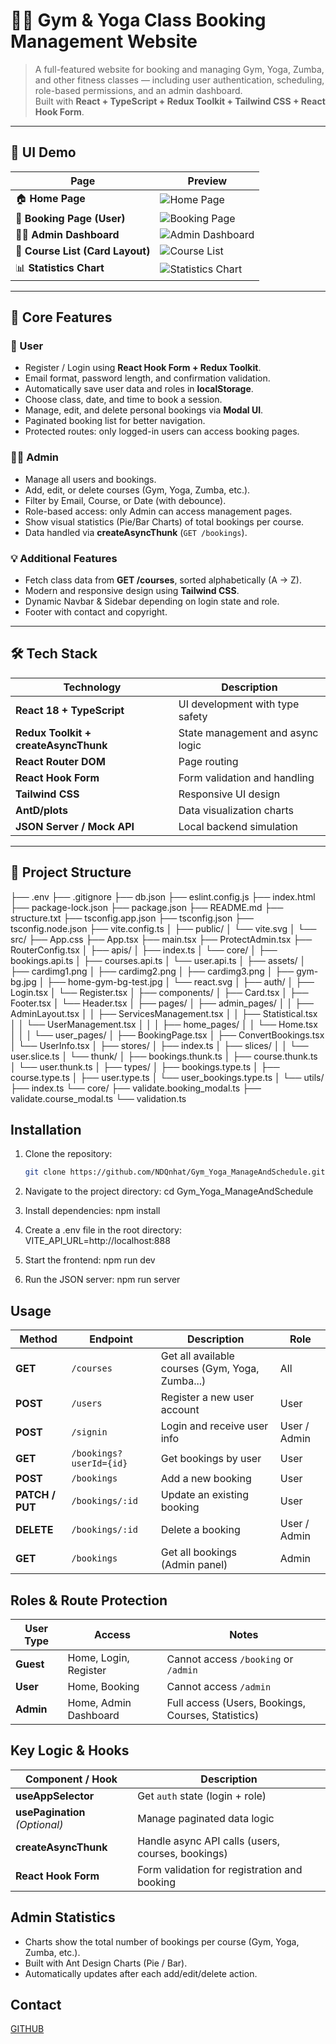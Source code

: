 # 🏋️‍♀️ Gym & Yoga Class Booking Management Website

> A full-featured website for booking and managing Gym, Yoga, Zumba, and other fitness classes — including user authentication, scheduling, role-based permissions, and an admin dashboard.  
> Built with **React + TypeScript + Redux Toolkit + Tailwind CSS + React Hook Form**.

---

## 🚀 UI Demo

| Page | Preview |
|------|----------|
| 🏠 **Home Page** | ![Home Page](./assets/homepage.png) |
| 📅 **Booking Page (User)** | ![Booking Page](./assets/booking-page.png) |
| 👩‍💼 **Admin Dashboard** | ![Admin Dashboard](./assets/admin-dashboard.png) |
| 🧘 **Course List (Card Layout)** | ![Course List](./assets/course-list.png) |
| 📊 **Statistics Chart** | ![Statistics Chart](./assets/statistics-chart.png) |

---

## 🧩 Core Features

### 👤 User
- Register / Login using **React Hook Form + Redux Toolkit**.
- Email format, password length, and confirmation validation.
- Automatically save user data and roles in **localStorage**.
- Choose class, date, and time to book a session.
- Manage, edit, and delete personal bookings via **Modal UI**.
- Paginated booking list for better navigation.
- Protected routes: only logged-in users can access booking pages.

### 🧑‍💼 Admin
- Manage all users and bookings.
- Add, edit, or delete courses (Gym, Yoga, Zumba, etc.).
- Filter by Email, Course, or Date (with debounce).
- Role-based access: only Admin can access management pages.
- Show visual statistics (Pie/Bar Charts) of total bookings per course.
- Data handled via **createAsyncThunk** (`GET /bookings`).

### 💡 Additional Features
- Fetch class data from **GET /courses**, sorted alphabetically (A → Z).
- Modern and responsive design using **Tailwind CSS**.
- Dynamic Navbar & Sidebar depending on login state and role.
- Footer with contact and copyright.

---

## 🛠️ Tech Stack

| Technology | Description |
|-------------|--------------|
| **React 18 + TypeScript** | UI development with type safety |
| **Redux Toolkit + createAsyncThunk** | State management and async logic |
| **React Router DOM** | Page routing |
| **React Hook Form** | Form validation and handling |
| **Tailwind CSS** | Responsive UI design |
| **AntD/plots** | Data visualization charts |
| **JSON Server / Mock API** | Local backend simulation |

---

## 📂 Project Structure

├── .env
├── .gitignore
├── db.json
├── eslint.config.js
├── index.html
├── package-lock.json
├── package.json
├── README.md
├── structure.txt
├── tsconfig.app.json
├── tsconfig.json
├── tsconfig.node.json
├── vite.config.ts
│
├── public/
│   └── vite.svg
│
└── src/
    ├── App.css
    ├── App.tsx
    ├── main.tsx
    ├── ProtectAdmin.tsx
    ├── RouterConfig.tsx
    │
    ├── apis/
    │   ├── index.ts
    │   └── core/
    │       ├── bookings.api.ts
    │       ├── courses.api.ts
    │       └── user.api.ts
    │
    ├── assets/
    │   ├── cardimg1.png
    │   ├── cardimg2.png
    │   ├── cardimg3.png
    │   ├── gym-bg.jpg
    │   ├── home-gym-bg-test.jpg
    │   └── react.svg
    │
    ├── auth/
    │   ├── Login.tsx
    │   └── Register.tsx
    │
    ├── components/
    │   ├── Card.tsx
    │   ├── Footer.tsx
    │   └── Header.tsx
    │
    ├── pages/
    │   ├── admin_pages/
    │   │   ├── AdminLayout.tsx
    │   │   ├── ServicesManagement.tsx
    │   │   ├── Statistical.tsx
    │   │   └── UserManagement.tsx
    │   │
    │   ├── home_pages/
    │   │   └── Home.tsx
    │   │
    │   └── user_pages/
    │       ├── BookingPage.tsx
    │       ├── ConvertBookings.tsx
    │       └── UserInfo.tsx
    │
    ├── stores/
    │   ├── index.ts
    │   ├── slices/
    │   │   └── user.slice.ts
    │   └── thunk/
    │       ├── bookings.thunk.ts
    │       ├── course.thunk.ts
    │       └── user.thunk.ts
    │
    ├── types/
    │   ├── bookings.type.ts
    │   ├── course.type.ts
    │   ├── user.type.ts
    │   └── user_bookings.type.ts
    │
    └── utils/
        ├── index.ts
        └── core/
            ├── validate.booking_modal.ts
            ├── validate.course_modal.ts
            └── validation.ts


## Installation

1. Clone the repository:
   ```bash
   git clone https://github.com/NDQnhat/Gym_Yoga_ManageAndSchedule.git

2. Navigate to the project directory:
    cd Gym_Yoga_ManageAndSchedule

3. Install dependencies:
   npm install

4. Create a .env file in the root directory:
    VITE_API_URL=http://localhost:888

5. Start the frontend:
    npm run dev

6. Run the JSON server:
    npm run server


## Usage

| Method          | Endpoint                | Description                                     | Role         |
| --------------- | ----------------------- | ----------------------------------------------- | ------------ |
| **GET**         | `/courses`              | Get all available courses (Gym, Yoga, Zumba...) | All          |
| **POST**        | `/users`                | Register a new user account                     | User         |
| **POST**        | `/signin`               | Login and receive user info                     | User / Admin |
| **GET**         | `/bookings?userId={id}` | Get bookings by user                            | User         |
| **POST**        | `/bookings`             | Add a new booking                               | User         |
| **PATCH / PUT** | `/bookings/:id`         | Update an existing booking                      | User         |
| **DELETE**      | `/bookings/:id`         | Delete a booking                                | User / Admin |
| **GET**         | `/bookings`             | Get all bookings (Admin panel)                  | Admin        |


## Roles & Route Protection

| User Type | Access                | Notes                                              |
| --------- | --------------------- | -------------------------------------------------- |
| **Guest** | Home, Login, Register | Cannot access `/booking` or `/admin`               |
| **User**  | Home, Booking         | Cannot access `/admin`                             |
| **Admin** | Home, Admin Dashboard | Full access (Users, Bookings, Courses, Statistics) |


## Key Logic & Hooks

| Component / Hook                     | Description                                       |
| ------------------------------------ | ------------------------------------------------- |
| **useAppSelector**                   | Get `auth` state (login + role)                   |
| **usePagination** *(Optional)*       | Manage paginated data logic                       |
| **createAsyncThunk**                 | Handle async API calls (users, courses, bookings) |
| **React Hook Form**                  | Form validation for registration and booking      |



## Admin Statistics

- Charts show the total number of bookings per course (Gym, Yoga, Zumba, etc.).
- Built with Ant Design Charts (Pie / Bar).
- Automatically updates after each add/edit/delete action.


## Contact

[GITHUB](https://github.com/NDQnhat)
